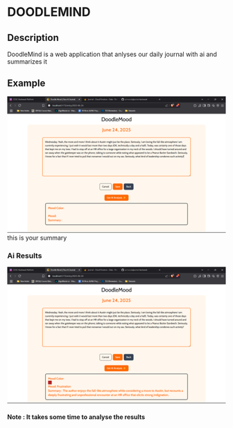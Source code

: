 # DOODLEMIND
## Description
DoodleMind is a web application that anlyses our daily journal with ai and summarizes it 

## Example 
![Example](https://github.com/a-n-a-s/aijournal-hackweek/blob/main/screenshots/Screenshot%20(188).png)
this is your summary

### Ai Results

![Ai](https://github.com/a-n-a-s/aijournal-hackweek/blob/main/screenshots/Screenshot%20(189).png)


#### Note : It takes some time to analyse the results 
